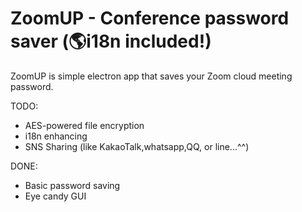# ZoomUP - Conference password saver (🌎i18n included!)
ZoomUP is simple electron app that saves your Zoom cloud meeting password.

TODO:
- AES-powered file encryption
- i18n enhancing
- SNS Sharing (like KakaoTalk,whatsapp,QQ, or line...^^)

DONE:
- Basic password saving
- Eye candy GUI
